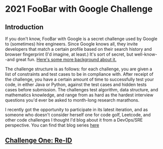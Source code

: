 # 2021 FooBar with Google Challenge

## Introduction

If you don't know, FooBar with Google is a secret challenge used by Google to (sometimes) hire engineers. Since Google knows all, they invite developers that
match a certain profile based on their search history and browser fingerprint (I'd imagine, at least.) It's sort of secret, but well-know--and great fun. [Here's some more background about it.](https://towardsdatascience.com/how-to-get-hired-by-google-b19806ad3c62)

The challenge structure is as follows: for each challenge, you are given a list of constraints and test cases to be in compliance with. After receipt of the challenge, you have a certain amount of time to successfully test your code, in either Java or Python, against the test cases and hidden tests cases before submission. The challenges test algorithm, data structure, and mathematics knowledge, and range from as hard as the hardest interview questions you'd ever be asked to month-long research marathons.

I recently got the opportunity to participate in its latest iteration, and as someone who doesn't consider herself one for code golf, Leetcode, and other code challenges I thought I'd blog about it from a DevOps/SRE perspective. You can find that blog series [here](https://engjole.net/categories/foobar)

## [Challenge One: Re-ID](re_id)
